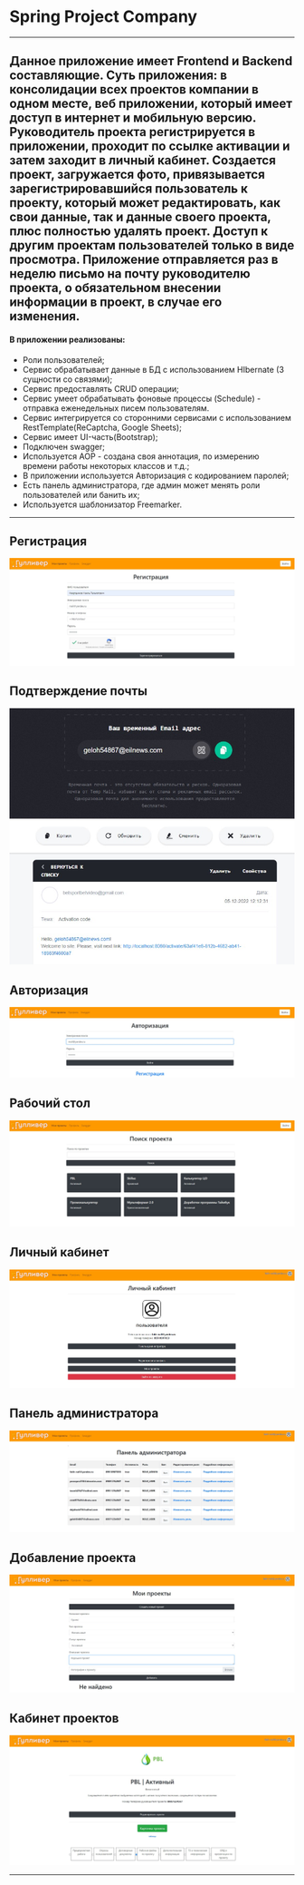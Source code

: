 # Spring Project Company

---
Данное приложение имеет **Frontend** и **Backend** составляющие. Суть приложения: в **консолидации всех проектов** компании 
в одном месте, веб приложении, который имеет доступ в интернет и мобильную версию. 
Руководитель проекта регистрируется в приложении, проходит по ссылке активации и затем заходит в личный кабинет. 
Создается проект, загружается фото, привязывается зарегистрировавшийся пользователь к проекту, который может редактировать, 
как свои данные, так и данные своего проекта, плюс полностью удалять проект. Доступ к другим проектам пользователей только в виде просмотра.
Приложение отправляется раз в неделю письмо на почту руководителю проекта, о обязательном внесении информации в проект, в случае его изменения. 
---

#### В приложении реализованы:

- Роли пользователей;
- Сервис обрабатывает данные в БД с использованием HIbernate (3 сущности со связями);
- Сервис предоставлять CRUD операции;
- Сервис умеeт обрабатывать фоновые процессы (Schedule) - отправка еженедельных писем пользователям.
- Сервис интегрируется со сторонними сервисами с использованием RestTemplate(ReCaptcha, Google Sheets);
- Сервис имеет UI-часть(Bootstrap);
- Подключен swagger;
- Используется AOP - создана своя аннотация, по измерению времени работы некоторых классов и т.д.;
- В приложении используется Авторизация с кодированием паролей;
- Есть панель администратора, где админ может менять роли пользователей или банить их;
- Используется шаблонизатор Freemarker.

---


## Регистрация

![Регистрация](https://raw.githubusercontent.com/Nail73/GK-Promo/main/%D0%A4%D0%B0%D0%B9%D0%BB%D1%8B%20Readme%20%D0%BA%20Spring/%D1%80%D0%B5%D0%B3%D0%B8%D1%81%D1%82%D1%80%D0%B0%D1%86%D0%B8%D1%8F.png)

## Подтверждение почты

![Подтверждение регистрации](https://raw.githubusercontent.com/Nail73/GK-Promo/main/%D0%A4%D0%B0%D0%B9%D0%BB%D1%8B%20Readme%20%D0%BA%20Spring/%D0%BF%D0%B8%D1%81%D1%8C%D0%BC%D0%BE%20%D0%BA%D0%BE%D0%B4%D0%B0%20%D0%B0%D0%BA%D1%82%D0%B8%D0%B2%D0%B0%D1%86%D0%B8%D0%B8.jpg)

## Авторизация

![Авторизация](https://raw.githubusercontent.com/Nail73/GK-Promo/main/%D0%A4%D0%B0%D0%B9%D0%BB%D1%8B%20Readme%20%D0%BA%20Spring/%D0%B0%D0%B2%D1%82%D0%BE%D1%80%D0%B8%D0%B7%D0%B0%D1%86%D0%B8%D1%8F.jpg)

## Рабочий стол

![Desktop](https://raw.githubusercontent.com/Nail73/GK-Promo/main/%D0%A4%D0%B0%D0%B9%D0%BB%D1%8B%20Readme%20%D0%BA%20Spring/%D1%80%D0%B0%D0%B1%D0%BE%D1%87%D0%B8%D0%B9-%D1%81%D1%82%D0%BE%D0%BB.png)

## Личный кабинет

![Личный кабинет](https://raw.githubusercontent.com/Nail73/GK-Promo/main/%D0%A4%D0%B0%D0%B9%D0%BB%D1%8B%20Readme%20%D0%BA%20Spring/%D0%9B%D0%9A.jpg)

## Панель администратора

![Admin](https://raw.githubusercontent.com/Nail73/GK-Promo/main/%D0%A4%D0%B0%D0%B9%D0%BB%D1%8B%20Readme%20%D0%BA%20Spring/%D0%9F%D0%B0%D0%BD%D0%B5%D0%BB%D1%8C%20%D0%B0%D0%B4%D0%BC%D0%B8%D0%BD%D0%B8%D1%81%D1%82%D1%80%D0%B0%D1%82%D0%BE%D1%80%D0%B0.jpg)

## Добавление проекта

![Add](https://raw.githubusercontent.com/Nail73/GK-Promo/main/%D0%A4%D0%B0%D0%B9%D0%BB%D1%8B%20Readme%20%D0%BA%20Spring/%D0%94%D0%BE%D0%B1%D0%B0%D0%B2%D0%BB%D0%B5%D0%BD%D0%B8%D0%B5.jpg)

## Кабинет проектов

![Кабинет проектов](https://raw.githubusercontent.com/Nail73/GK-Promo/main/%D0%A4%D0%B0%D0%B9%D0%BB%D1%8B%20Readme%20%D0%BA%20Spring/%D0%9F%D1%80%D0%BE%D0%B5%D0%BA%D1%82%D0%BD%D1%8B%D0%B9%20%D0%BA%D0%B0%D0%B1%D0%B8%D0%BD%D0%B5%D1%82.jpg)

---